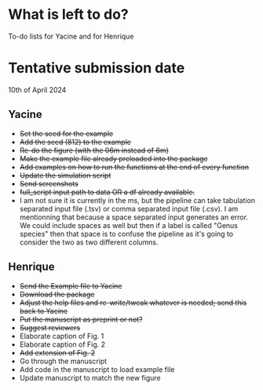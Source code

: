 # What is left to do?
To-do lists for Yacine and for Henrique

# Tentative submission date
10th of April 2024

## Yacine
- ~~Set the seed for the example~~
- ~~Add the seed (812) to the example~~
- ~~Re-do the figure (with the 06m instead of 6m)~~
- ~~Make the example file already preloaded into the package~~
- ~~Add examples on how to run the functions at the end of every function~~
- ~~Update the simulation script~~
- ~~Send screenshots~~
- ~~full_script input path to data OR a df already available.~~
- I am not sure it is currently in the ms, but the pipeline can take tabulation separated input file (.tsv) or comma separated input file (.csv). I am mentionning that because a space separated input generates an error. We could include spaces as well but then if a label is called "Genus species" then that space is to confuse the pipeline as it's going to consider the two as two different columns. 
  
## Henrique
- ~~Send the Example file to Yacine~~
- ~~Download the package~~
- ~~Adjust the help files and re-write/tweak whatever is needed; send this back to Yacine~~
- ~~Put the manuscript as preprint or not?~~
- ~~Suggest reviewers~~
- Elaborate caption of Fig. 1
- Elaborate caption of Fig. 2
- ~~Add extension of Fig. 2~~
- Go through the manuscript
- Add code in the manuscript to load example file
- Update manuscript to match the new figure
